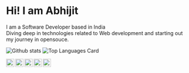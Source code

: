 # Hi! I am Abhijit


I am a Software Developer based in India
<br>
Diving deep in technologies related to Web development and starting out my journey in opensouce.

![Github stats](https://github-readme-stats.vercel.app/api?username=AbhijitDutta338&show_icons=true&count_private=true)
![Top Languages Card](https://github-readme-stats.vercel.app/api/top-langs/?username=AbhijitDutta338&layout=compact)

<a href="https://www.linkedin.com/in/abhijit-dutta-3800a2193/">
  <img align="left" alt=" Linkedin" width="22px" src="https://icons8.com/icon/13930/linkedin" />
</a>
<a href="https://github.com/AbhijitDutta338">
  <img align="left" alt=" GitHub" width="22px" src="https://cdn.jsdelivr.net/npm/simple-icons@v3/icons/github.svg" />
</a>
<a href="mailto:abhidutta338@gmail.com">
  <img align="left" alt=" Mail" width="22px" src="https://cdn.jsdelivr.net/npm/simple-icons@v3/icons/gmail.svg" />
</a>
<a href="https://www.hackerearth.com/@abhijit380">
  <img align="left" alt=" HackerEarth" width="22px" src="https://cdn.jsdelivr.net/npm/simple-icons@3.13.0/icons/hackerearth.svg" />
</a>
<a href="https://leetcode.com/Abhijit380/">
  <img align="left" alt=" LeetCode" width="22px" src="https://cdn.jsdelivr.net/npm/simple-icons@3.13.0/icons/leetcode.svg" />
</a>
